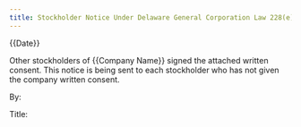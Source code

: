 ```yaml
---
title: Stockholder Notice Under Delaware General Corporation Law 228(e)
---
```


{{Date}}

Other stockholders of {{Company Name}} signed the attached written
consent.  This notice is being sent to each stockholder who has not
given the company written consent.

By:  
  
Title:  
